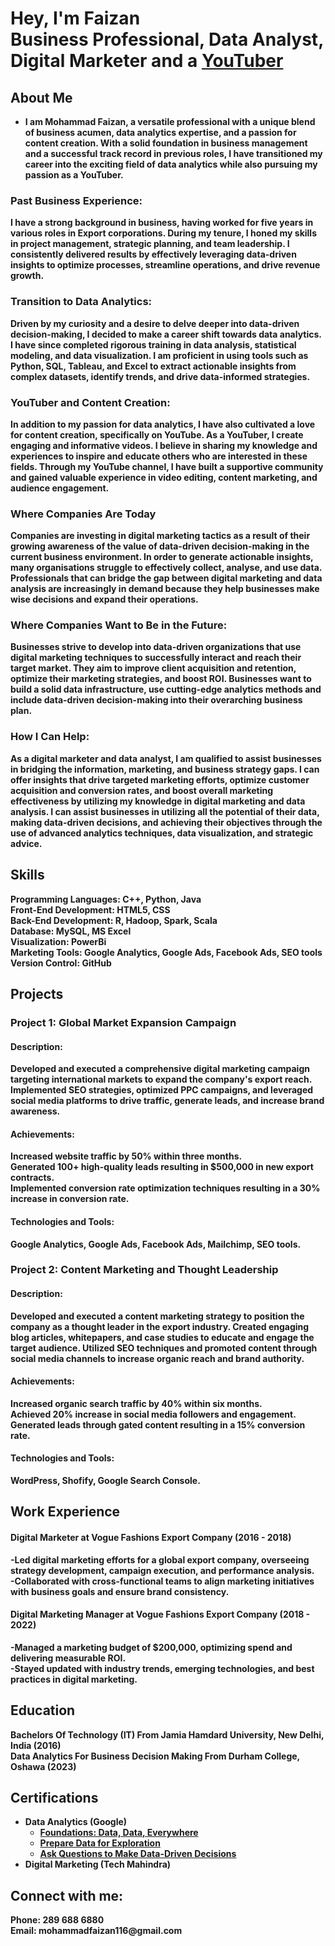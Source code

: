 <h1>Hey, I'm Faizan<br/><a>Business Professional</a>, <a>Data Analyst</a>, Digital Marketer and a <a href="https://www.youtube.com/@faizancanada/featured">YouTuber</a></h1>

<h2>About Me</h2>

- <b>I am Mohammad Faizan, a versatile professional with a unique blend of business acumen, data analytics expertise, and a passion for content creation. With a solid foundation in business management and a successful track record in previous roles, I have transitioned my career into the exciting field of data analytics while also pursuing my passion as a YouTuber.

<h3>Past Business Experience:</h3>
I have a strong background in business, having worked for five years in various roles in Export corporations. During my tenure, I honed my skills in project management, strategic planning, and team leadership. I consistently delivered results by effectively leveraging data-driven insights to optimize processes, streamline operations, and drive revenue growth.

<h3>Transition to Data Analytics:</h3>
Driven by my curiosity and a desire to delve deeper into data-driven decision-making, I decided to make a career shift towards data analytics. I have since completed rigorous training in data analysis, statistical modeling, and data visualization. I am proficient in using tools such as Python, SQL, Tableau, and Excel to extract actionable insights from complex datasets, identify trends, and drive data-informed strategies.

<h3>YouTuber and Content Creation:</h3>
In addition to my passion for data analytics, I have also cultivated a love for content creation, specifically on YouTube. As a YouTuber, I create engaging and informative videos. I believe in sharing my knowledge and experiences to inspire and educate others who are interested in these fields. Through my YouTube channel, I have built a supportive community and gained valuable experience in video editing, content marketing, and audience engagement.

<h3>Where Companies Are Today</h3>
Companies are investing in digital marketing tactics as a result of their growing awareness of the value of data-driven decision-making in the current business environment. In order to generate actionable insights, many organisations struggle to effectively collect, analyse, and use data. Professionals that can bridge the gap between digital marketing and data analysis are increasingly in demand because they help businesses make wise decisions and expand their operations.</b>

<h3>Where Companies Want to Be in the Future:</h3>
<b>Businesses strive to develop into data-driven organizations that use digital marketing techniques to successfully interact and reach their target market. They aim to improve client acquisition and retention, optimize their marketing strategies, and boost ROI. Businesses want to build a solid data infrastructure, use cutting-edge analytics methods and include data-driven decision-making into their overarching business plan.</b>

<h3>How I Can Help:</h3>
<b>As a digital marketer and data analyst, I am qualified to assist businesses in bridging the information, marketing, and business strategy gaps. I can offer insights that drive targeted marketing efforts, optimize customer acquisition and conversion rates, and boost overall marketing effectiveness by utilizing my knowledge in digital marketing and data analysis. I can assist businesses in utilizing all the potential of their data, making data-driven decisions, and achieving their objectives through the use of advanced analytics techniques, data visualization, and strategic advice.</b>

<h2>Skills</h2>
<b>Programming Languages: C++, Python, Java <br>
Front-End Development: HTML5, CSS <br>
Back-End Development: R, Hadoop, Spark, Scala <br>
Database: MySQL, MS Excel  <br>
Visualization: PowerBi <br>
Marketing Tools: Google Analytics, Google Ads, Facebook Ads, SEO tools <br>
Version Control: GitHub </b>

<h2>Projects</h2>
  <h3>Project 1: Global Market Expansion Campaign</h3>
  <b>
  <h4>Description:</h4> Developed and executed a comprehensive digital marketing campaign targeting international markets to expand the company's export reach. Implemented SEO strategies, optimized PPC campaigns, and leveraged social media platforms to drive traffic, generate leads, and increase brand awareness. <br>
<h4>Achievements:</h4>
Increased website traffic by 50% within three months. <br>
Generated 100+ high-quality leads resulting in $500,000 in new export contracts. <br>
Implemented conversion rate optimization techniques resulting in a 30% increase in conversion rate. <br>
<h4>Technologies and Tools:</h4> Google Analytics, Google Ads, Facebook Ads, Mailchimp, SEO tools.
  </b>

  <h3>Project 2: Content Marketing and Thought Leadership</h3>
  <b>
  <h4>Description:</h4>  Developed and executed a content marketing strategy to position the company as a thought leader in the export industry. Created engaging blog articles, whitepapers, and case studies to educate and engage the target audience. Utilized SEO techniques and promoted content through social media channels to increase organic reach and brand authority. <br>
<h4>Achievements:</h4>
Increased organic search traffic by 40% within six months. <br>
Achieved 20% increase in social media followers and engagement. <br>
Generated leads through gated content resulting in a 15% conversion rate. <br>
<h4>Technologies and Tools:</h4> WordPress, Shofify, Google Search Console.
  </b>

<h2>Work Experience</h2>
  <b>
  <h4>Digital Marketer at Vogue Fashions Export Company (2016 - 2018)</h4>  
<b>-Led digital marketing efforts for a global export company, overseeing strategy development, campaign execution, and performance analysis. <br>
-Collaborated with cross-functional teams to align marketing initiatives with business goals and ensure brand consistency.</b>
<h4>Digital Marketing Manager at Vogue Fashions Export Company (2018 - 2022)</h4>  
<b>-Managed a marketing budget of $200,000, optimizing spend and delivering measurable ROI. <br>
-Stayed updated with industry trends, emerging technologies, and best practices in digital marketing.</b>

  <h2>Education</h2>
  <b>
    Bachelors Of Technology (IT) From Jamia Hamdard University, New Delhi, India (2016) <br>
    Data Analytics For Business Decision Making From Durham College, Oshawa (2023)
  </b>
  
<h2>Certifications</h2>

- <b>Data Analytics (Google)</b>
  - [Foundations: Data, Data, Everywhere](https://www.coursera.org/account/accomplishments/verify/MC2HAUZ8VFSX)
  - [Prepare Data for Exploration](https://www.coursera.org/account/accomplishments/verify/LUFS48E3KQQD)
  - [Ask Questions to Make Data-Driven Decisions](https://www.coursera.org/account/accomplishments/verify/B943AGUZFHVN)
- <b>Digital Marketing (Tech Mahindra)</b>


<h2>Connect with me:</h2>
Phone: 289 688 6880 <br>
Email: mohammadfaizan116@gmail.com <br>
